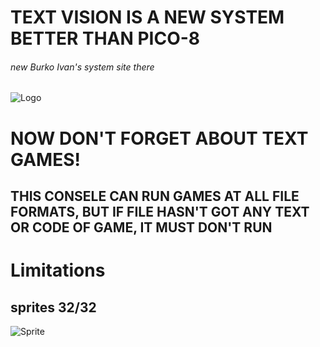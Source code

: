 # TEXT VISION IS A NEW SYSTEM BETTER THAN PICO-8
###### new Burko Ivan's system site there


![Logo](https://i.postimg.cc/rpYdj92t/2023-03-26-14-19-51.png)

#                                  NOW DON'T FORGET ABOUT TEXT GAMES!

## THIS CONSELE CAN RUN GAMES AT ALL FILE FORMATS, BUT IF FILE HASN'T GOT ANY TEXT OR CODE OF GAME, IT MUST DON'T RUN
# Limitations

## sprites 32/32


![Sprite](https://i.postimg.cc/WzGBnjfY/for-test.png)
